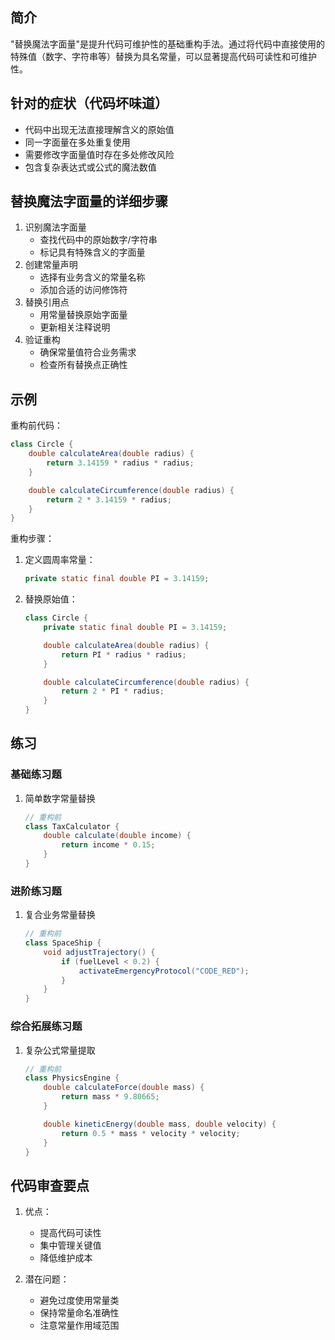 ## 简介
"替换魔法字面量"是提升代码可维护性的基础重构手法。通过将代码中直接使用的特殊值（数字、字符串等）替换为具名常量，可以显著提高代码可读性和可维护性。

## 针对的症状（代码坏味道）
- 代码中出现无法直接理解含义的原始值
- 同一字面量在多处重复使用
- 需要修改字面量值时存在多处修改风险
- 包含复杂表达式或公式的魔法数值

## 替换魔法字面量的详细步骤
1. 识别魔法字面量
   - 查找代码中的原始数字/字符串
   - 标记具有特殊含义的字面量
2. 创建常量声明
   - 选择有业务含义的常量名称
   - 添加合适的访问修饰符
3. 替换引用点
   - 用常量替换原始字面量
   - 更新相关注释说明
4. 验证重构
   - 确保常量值符合业务需求
   - 检查所有替换点正确性

## 示例
重构前代码：

```java
class Circle {
    double calculateArea(double radius) {
        return 3.14159 * radius * radius;
    }

    double calculateCircumference(double radius) {
        return 2 * 3.14159 * radius;
    }
}
```

重构步骤：
1. 定义圆周率常量：

    ```java
    private static final double PI = 3.14159;
    ```

2. 替换原始值：

    ```java
    class Circle {
        private static final double PI = 3.14159;
    
        double calculateArea(double radius) {
            return PI * radius * radius;
        }
    
        double calculateCircumference(double radius) {
            return 2 * PI * radius;
        }
    }
    ```

## 练习
### 基础练习题
1. 简单数字常量替换

    ```java
    // 重构前
    class TaxCalculator {
        double calculate(double income) {
            return income * 0.15;
        }
    }
    ```

### 进阶练习题
1. 复合业务常量替换

    ```java
    // 重构前
    class SpaceShip {
        void adjustTrajectory() {
            if (fuelLevel < 0.2) {
                activateEmergencyProtocol("CODE_RED");
            }
        }
    }
    ```

### 综合拓展练习题
1. 复杂公式常量提取

    ```java
    // 重构前
    class PhysicsEngine {
        double calculateForce(double mass) {
            return mass * 9.80665;
        }
    
        double kineticEnergy(double mass, double velocity) {
            return 0.5 * mass * velocity * velocity;
        }
    }
    ```

## 代码审查要点
1. 优点：
   - 提高代码可读性
   - 集中管理关键值
   - 降低维护成本

2. 潜在问题：
   - 避免过度使用常量类
   - 保持常量命名准确性
   - 注意常量作用域范围
